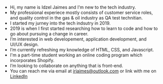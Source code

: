 -  Hi, my name is Idzel Jaimes and I'm new to the tech industry.
-  My professional experiece mostly consists of customer service roles, and quality control in the gas & oil industry as QA test technitian.
-  I started my jurney into the tech indsutry in 2019. 
-  2019 is when I first started researching how to learn to code and how to go about pursuing a change in career. 
-  I’m interested in web developement, application development, and UI/UX design.
-  I’m currently refreshing my knowledge of HTML, CSS, and Javascript.
-  I'm a part-time student working an online coding program which incorporates Shopify.
-  I’m looking to collaborate on anything that is front-end.
-  You can reach me via email at irjaimes@outlook.com or link with me on [LinkedIn](https://www.linkedin.com/in/irjaimes/)  

<!---
irjaimes/irjaimes is a ✨ special ✨ repository because its `README.md` (this file) appears on your GitHub profile.
You can click the Preview link to take a look at your changes.
--->
